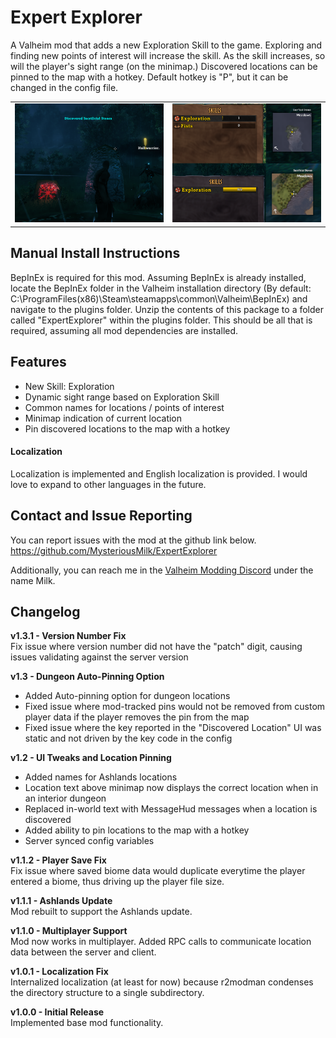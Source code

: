 # Expert Explorer
A Valheim mod that adds a new Exploration Skill to the game. Exploring and finding new points of interest will increase the skill. As the skill increases, so will the player's sight range (on the minimap.) Discovered locations can be pinned to the map with a hotkey. Default hotkey is "P", but it can be changed in the config file.

<table>
  <tr>
    <td>
        <img src="https://github.com/MysteriousMilk/ExpertExplorer/blob/master/Screenshots/Screenshot1.png?raw=true" width="400" alt="Discover Points of Interest" />
    </td>
    <td>
        <img src="https://github.com/MysteriousMilk/ExpertExplorer/blob/master/Screenshots/Screenshot3.png?raw=true" width="400" alt="Discover Points of Interest" />
    </td>
  </tr>
</table>

## Manual Install Instructions
BepInEx is required for this mod. Assuming BepInEx is already installed, locate the BepInEx folder in the Valheim installation directory (By default: C:\ProgramFiles(x86)\Steam\steamapps\common\Valheim\BepInEx) and navigate to the plugins folder. Unzip the contents of this package to a folder called "ExpertExplorer" within the plugins folder. This should be all that is required, assuming all mod dependencies are installed.

## Features
- New Skill: Exploration
- Dynamic sight range based on Exploration Skill
- Common names for locations / points of interest
- Minimap indication of current location
- Pin discovered locations to the map with a hotkey
#### Localization
Localization is implemented and English localization is provided. I would love to expand to other languages in the future.

## Contact and Issue Reporting
You can report issues with the mod at the github link below.\
<https://github.com/MysteriousMilk/ExpertExplorer>

Additionally, you can reach me in the [Valheim Modding Discord](https://discord.com/invite/GUEBuCuAMz) under the name Milk.

## Changelog
**v1.3.1 - Version Number Fix**\
Fix issue where version number did not have the "patch" digit, causing issues validating against the server version

**v1.3 - Dungeon Auto-Pinning Option**
- Added Auto-pinning option for dungeon locations
- Fixed issue where mod-tracked pins would not be removed from custom player data if the player removes the pin from the map
- Fixed issue where the key reported in the "Discovered Location" UI was static and not driven by the key code in the config

**v1.2 - UI Tweaks and Location Pinning**
- Added names for Ashlands locations
- Location text above minimap now displays the correct location when in an interior dungeon
- Replaced in-world text with MessageHud messages when a location is discovered
- Added ability to pin locations to the map with a hotkey
- Server synced config variables

**v1.1.2 - Player Save Fix**\
Fix issue where saved biome data would duplicate everytime the player entered a biome, thus driving up the player file size.

**v1.1.1 - Ashlands Update**\
Mod rebuilt to support the Ashlands update.

**v1.1.0 - Multiplayer Support**\
Mod now works in multiplayer. Added RPC calls to communicate location data between the server and client.

**v1.0.1 - Localization Fix**\
Internalized localization (at least for now) because r2modman condenses the directory structure to a single subdirectory.

**v1.0.0 - Initial Release**\
Implemented base mod functionality.